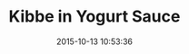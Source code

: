 ---
layout: post
title:  "Kibbe in Yogurt Sauce"
date:   2015-10-13 10:53:36
categories: jekyll update
image: ./images/potatoes.jpg
type: recipe
---